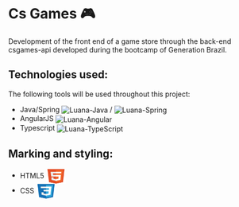 # Cs Games :video_game:

Development of the front end of a game store through the back-end csgames-api developed during the bootcamp of Generation Brazil.

## Technologies used:

The following tools will be used throughout this project:

- Java/Spring 
<img align="center" alt="Luana-Java" height="30" width="50" src="https://img.shields.io/badge/Java-ED8B00?style=for-the-badge&logo=java&logoColor=white"> / <img align="center" alt="Luana-Spring" height="30" width="50" src="https://img.shields.io/badge/Spring-6DB33F?style=for-the-badge&logo=spring&logoColor=white">
- AngularJS <img align="center" alt="Luana-Angular" height="30" width="50" src="https://img.shields.io/badge/Angular-DD0031?style=for-the-badge&logo=angular&logoColor=white">
- Typescript <img align="center" alt="Luana-TypeScript" height="30" width="80" src="https://img.shields.io/badge/TypeScript-007ACC?style=for-the-    badge&logo=typescript&logoColor=white">

## Marking and styling:

- HTML5  <img align="center" alt="Luana-HTML" height="30" width="40" src="https://raw.githubusercontent.com/devicons/devicon/master/icons/html5/html5-original.svg">
- CSS <img align="center" alt="Luana-CSS" height="30" width="40" src="https://raw.githubusercontent.com/devicons/devicon/master/icons/css3/css3-original.svg">

  
